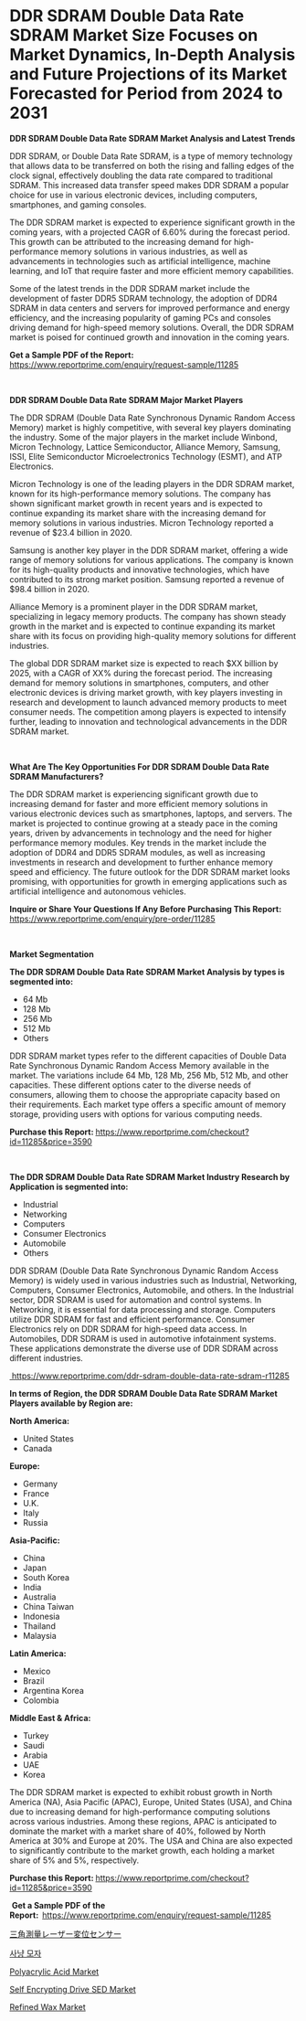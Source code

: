 <p><h1>DDR SDRAM Double Data Rate SDRAM Market Size Focuses on Market Dynamics, In-Depth Analysis and Future Projections of its Market Forecasted for Period from 2024 to 2031</h1></p><p><strong>DDR SDRAM Double Data Rate SDRAM Market Analysis and Latest Trends</strong></p>
<p><p>DDR SDRAM, or Double Data Rate SDRAM, is a type of memory technology that allows data to be transferred on both the rising and falling edges of the clock signal, effectively doubling the data rate compared to traditional SDRAM. This increased data transfer speed makes DDR SDRAM a popular choice for use in various electronic devices, including computers, smartphones, and gaming consoles.</p><p>The DDR SDRAM market is expected to experience significant growth in the coming years, with a projected CAGR of 6.60% during the forecast period. This growth can be attributed to the increasing demand for high-performance memory solutions in various industries, as well as advancements in technologies such as artificial intelligence, machine learning, and IoT that require faster and more efficient memory capabilities.</p><p>Some of the latest trends in the DDR SDRAM market include the development of faster DDR5 SDRAM technology, the adoption of DDR4 SDRAM in data centers and servers for improved performance and energy efficiency, and the increasing popularity of gaming PCs and consoles driving demand for high-speed memory solutions. Overall, the DDR SDRAM market is poised for continued growth and innovation in the coming years.</p></p>
<p><strong>Get a Sample PDF of the Report:&nbsp;</strong> <a href="https://www.reportprime.com/enquiry/request-sample/11285">https://www.reportprime.com/enquiry/request-sample/11285</a></p>
<p>&nbsp;</p>
<p><strong>DDR SDRAM Double Data Rate SDRAM Major Market Players</strong></p>
<p><p>The DDR SDRAM (Double Data Rate Synchronous Dynamic Random Access Memory) market is highly competitive, with several key players dominating the industry. Some of the major players in the market include Winbond, Micron Technology, Lattice Semiconductor, Alliance Memory, Samsung, ISSI, Elite Semiconductor Microelectronics Technology (ESMT), and ATP Electronics.</p><p>Micron Technology is one of the leading players in the DDR SDRAM market, known for its high-performance memory solutions. The company has shown significant market growth in recent years and is expected to continue expanding its market share with the increasing demand for memory solutions in various industries. Micron Technology reported a revenue of $23.4 billion in 2020.</p><p>Samsung is another key player in the DDR SDRAM market, offering a wide range of memory solutions for various applications. The company is known for its high-quality products and innovative technologies, which have contributed to its strong market position. Samsung reported a revenue of $98.4 billion in 2020.</p><p>Alliance Memory is a prominent player in the DDR SDRAM market, specializing in legacy memory products. The company has shown steady growth in the market and is expected to continue expanding its market share with its focus on providing high-quality memory solutions for different industries. </p><p>The global DDR SDRAM market size is expected to reach $XX billion by 2025, with a CAGR of XX% during the forecast period. The increasing demand for memory solutions in smartphones, computers, and other electronic devices is driving market growth, with key players investing in research and development to launch advanced memory products to meet consumer needs. The competition among players is expected to intensify further, leading to innovation and technological advancements in the DDR SDRAM market.</p></p>
<p>&nbsp;</p>
<p><strong>What Are The Key Opportunities For DDR SDRAM Double Data Rate SDRAM Manufacturers?</strong></p>
<p><p>The DDR SDRAM market is experiencing significant growth due to increasing demand for faster and more efficient memory solutions in various electronic devices such as smartphones, laptops, and servers. The market is projected to continue growing at a steady pace in the coming years, driven by advancements in technology and the need for higher performance memory modules. Key trends in the market include the adoption of DDR4 and DDR5 SDRAM modules, as well as increasing investments in research and development to further enhance memory speed and efficiency. The future outlook for the DDR SDRAM market looks promising, with opportunities for growth in emerging applications such as artificial intelligence and autonomous vehicles.</p></p>
<p><strong>Inquire or Share Your Questions If Any Before Purchasing This Report:</strong> <a href="https://www.reportprime.com/enquiry/pre-order/11285">https://www.reportprime.com/enquiry/pre-order/11285</a></p>
<p>&nbsp;</p>
<p><strong>Market Segmentation</strong></p>
<p><strong>The DDR SDRAM Double Data Rate SDRAM Market Analysis by types is segmented into:</strong></p>
<p><ul><li>64 Mb</li><li>128 Mb</li><li>256 Mb</li><li>512 Mb</li><li>Others</li></ul></p>
<p><p>DDR SDRAM market types refer to the different capacities of Double Data Rate Synchronous Dynamic Random Access Memory available in the market. The variations include 64 Mb, 128 Mb, 256 Mb, 512 Mb, and other capacities. These different options cater to the diverse needs of consumers, allowing them to choose the appropriate capacity based on their requirements. Each market type offers a specific amount of memory storage, providing users with options for various computing needs.</p></p>
<p><strong>Purchase this Report:&nbsp;</strong><a href="https://www.reportprime.com/checkout?id=11285&price=3590">https://www.reportprime.com/checkout?id=11285&price=3590</a></p>
<p>&nbsp;</p>
<p><strong>The DDR SDRAM Double Data Rate SDRAM Market Industry Research by Application is segmented into:</strong></p>
<p><ul><li>Industrial</li><li>Networking</li><li>Computers</li><li>Consumer Electronics</li><li>Automobile</li><li>Others</li></ul></p>
<p><p>DDR SDRAM (Double Data Rate Synchronous Dynamic Random Access Memory) is widely used in various industries such as Industrial, Networking, Computers, Consumer Electronics, Automobile, and others. In the Industrial sector, DDR SDRAM is used for automation and control systems. In Networking, it is essential for data processing and storage. Computers utilize DDR SDRAM for fast and efficient performance. Consumer Electronics rely on DDR SDRAM for high-speed data access. In Automobiles, DDR SDRAM is used in automotive infotainment systems. These applications demonstrate the diverse use of DDR SDRAM across different industries.</p></p>
<p><a href="https://www.reportprime.com/ddr-sdram-double-data-rate-sdram-r11285">&nbsp;https://www.reportprime.com/ddr-sdram-double-data-rate-sdram-r11285</a></p>
<p><strong>In terms of Region, the DDR SDRAM Double Data Rate SDRAM Market Players available by Region are:</strong></p>
<p>
    <p> <strong> North America: </strong>
        <ul>
            <li>United States</li>
            <li>Canada</li>
        </ul>
        </p> 
    <p> <strong> Europe: </strong>
        <ul>
            <li>Germany</li>
            <li>France</li>
            <li>U.K.</li>
            <li>Italy</li>
            <li>Russia</li>
        </ul>
        </p> 
    <p> <strong> Asia-Pacific: </strong>
        <ul>
            <li>China</li>
            <li>Japan</li>
            <li>South Korea</li>
            <li>India</li>
            <li>Australia</li>
            <li>China Taiwan</li>
            <li>Indonesia</li>
            <li>Thailand</li>
            <li>Malaysia</li>
        </ul>
        </p> 
    <p> <strong> Latin America: </strong>
        <ul>
            <li>Mexico</li>
            <li>Brazil</li>
            <li>Argentina Korea</li>
            <li>Colombia</li>
        </ul>
        </p> 
    <p> <strong> Middle East & Africa: </strong>
        <ul>
            <li>Turkey</li>
            <li>Saudi</li>
            <li>Arabia</li>
            <li>UAE</li>
            <li>Korea</li>
        </ul>
    </p>
    </p>
<p><p>The DDR SDRAM market is expected to exhibit robust growth in North America (NA), Asia Pacific (APAC), Europe, United States (USA), and China due to increasing demand for high-performance computing solutions across various industries. Among these regions, APAC is anticipated to dominate the market with a market share of 40%, followed by North America at 30% and Europe at 20%. The USA and China are also expected to significantly contribute to the market growth, each holding a market share of 5% and 5%, respectively.</p></p>
<p><strong>Purchase this Report: </strong><a href="https://www.reportprime.com/checkout?id=11285&price=3590">https://www.reportprime.com/checkout?id=11285&price=3590</a></p>
<p>&nbsp;<strong>Get a Sample PDF of the Report:&nbsp;&nbsp;</strong><a href="https://www.reportprime.com/enquiry/request-sample/11285">https://www.reportprime.com/enquiry/request-sample/11285</a></p>
<p><strong></strong></p>
<p><p><a href="https://medium.com/@joanne.scott9078/%E4%B8%89%E8%A7%92%E6%B8%AC%E9%87%8F%E3%83%AC%E3%83%BC%E3%82%B6%E3%83%BC%E5%A4%89%E4%BD%8D%E3%82%BB%E3%83%B3%E3%82%B5%E3%83%BC%E5%B8%82%E5%A0%B4%E3%81%AF-%E5%B8%82%E5%A0%B4%E3%82%B7%E3%82%A7%E3%82%A2-%E3%82%B5%E3%82%A4%E3%82%BA-%E3%81%8A%E3%82%88%E3%81%B32031%E5%B9%B4%E3%81%BE%E3%81%A7%E3%81%AE%E4%BA%88%E6%B8%AC%E3%81%AB%E7%84%A6%E7%82%B9%E3%82%92%E5%BD%93%E3%81%A6%E3%81%A6%E3%81%84%E3%81%BE%E3%81%99-3fcd7f67ab46">三角測量レーザー変位センサー</a></p><p><a href="https://github.com/vs10l4sfg5c/Market-Research-Report-List-1/blob/main/297255524017.md">사냥 모자</a></p><p><a href="https://issuu.com/reportprime-2/docs/polyacrylic-acid-market-size-2030.pptx">Polyacrylic Acid Market</a></p><p><a href="https://github.com/Krish2023na/Market-Research-Report-List-4/blob/main/self-encrypting-drive-sed-market.md">Self Encrypting Drive SED Market</a></p><p><a href="https://www.linkedin.com/pulse/refined-wax-market-research-report-provides-critical-insights-xbvif?trackingId=m3S67iCW7UV3E4N90Sxyqg%3D%3D">Refined Wax Market</a></p></p>